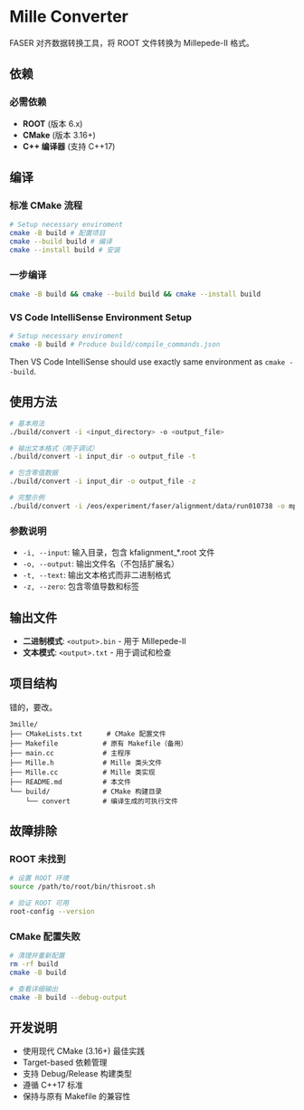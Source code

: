 # Mille Converter

FASER 对齐数据转换工具，将 ROOT 文件转换为 Millepede-II 格式。

## 依赖

### 必需依赖
- **ROOT** (版本 6.x)
- **CMake** (版本 3.16+)
- **C++ 编译器** (支持 C++17)


## 编译
### 标准 CMake 流程
```bash
# Setup necessary enviroment
cmake -B build # 配置项目
cmake --build build # 编译
cmake --install build # 安装
```
### 一步编译
```bash
cmake -B build && cmake --build build && cmake --install build
```
### VS Code IntelliSense Environment Setup
```bash
# Setup necessary enviroment
cmake -B build # Produce build/compile_commands.json
```
Then VS Code IntelliSense should use exactly same environment as `cmake --build`.


## 使用方法
```bash
# 基本用法
./build/convert -i <input_directory> -o <output_file>

# 输出文本格式（用于调试）
./build/convert -i input_dir -o output_file -t

# 包含零值数据
./build/convert -i input_dir -o output_file -z

# 完整示例
./build/convert -i /eos/experiment/faser/alignment/data/run010738 -o mp2input
```

### 参数说明
- `-i, --input`: 输入目录，包含 kfalignment_*.root 文件
- `-o, --output`: 输出文件名（不包括扩展名）
- `-t, --text`: 输出文本格式而非二进制格式
- `-z, --zero`: 包含零值导数和标签

## 输出文件

- **二进制模式**: `<output>.bin` - 用于 Millepede-II
- **文本模式**: `<output>.txt` - 用于调试和检查

## 项目结构
错的，要改。
```
3mille/
├── CMakeLists.txt      # CMake 配置文件
├── Makefile           # 原有 Makefile（备用）
├── main.cc            # 主程序
├── Mille.h            # Mille 类头文件
├── Mille.cc           # Mille 类实现
├── README.md          # 本文件
└── build/             # CMake 构建目录
    └── convert        # 编译生成的可执行文件
```

## 故障排除

### ROOT 未找到
```bash
# 设置 ROOT 环境
source /path/to/root/bin/thisroot.sh

# 验证 ROOT 可用
root-config --version
```


### CMake 配置失败
```bash
# 清理并重新配置
rm -rf build
cmake -B build

# 查看详细输出
cmake -B build --debug-output
```

## 开发说明

- 使用现代 CMake (3.16+) 最佳实践
- Target-based 依赖管理
- 支持 Debug/Release 构建类型
- 遵循 C++17 标准
- 保持与原有 Makefile 的兼容性
